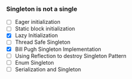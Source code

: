 ### Singleton is not a single
- [ ] Eager initialization
- [ ] Static block initialization
- [x] Lazy Initialization
- [ ] Thread Safe Singleton
- [x] Bill Pugh Singleton Implementation
- [ ] Using Reflection to destroy Singleton Pattern
- [ ] Enum Singleton
- [ ] Serialization and Singleton